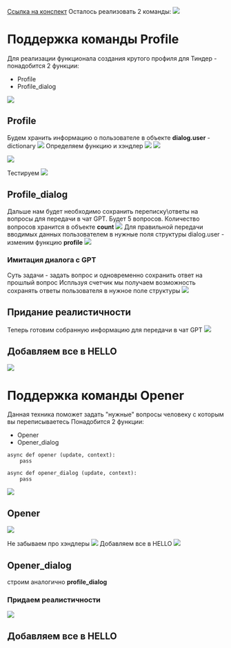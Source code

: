 [Ссылка на конспект]()
Осталось реализовать 2 команды:
![](../_picturres/image_20250326193459.png)
# Поддержка команды Profile
Для реализации функционала создания крутого профиля для Тиндер - понадобится 2 функции:
- Profile
- Profile_dialog

![](../_picturres/image_20250326202449.png)
## Profile
Будем хранить информацию о пользователе  в объекте **dialog.user** - dictionary
![](../_picturres/image_20250326205515.png)
Определяем функцию и хэндлер
![](../_picturres/image_20250326205601.png)
![](../_picturres/image_20250326205714.png)

![](../_picturres/image_20250326203449.png)

Тестируем
![](../_picturres/image_20250326205641.png)


## Profile_dialog
Дальше нам будет необходимо сохранить переписку\ответы на вопросы для передачи в чат GPT. Будет 5 вопросов. Количество вопросов хранится в объекте **count**
![](../_picturres/image_20250326210715.png)
Для правильной передачи вводимых данных пользователем в нужные поля структуры dialog.user - изменим функцию **profile**
![](../_picturres/image_20250326211544.png)
### Имитация диалога с GPT
Суть задачи - задать вопрос и одновременно сохранить ответ на прошлый вопрос
Испльзуя счетчик мы получаем возможность сохранять ответы пользователя в нужное поле структуры
![](../_picturres/image_20250326212319.png)

## Придание реалистичности
Теперь готовим собранную информацию для передачи в чат GPT
![](../_picturres/image_20250326215950.png)
## Добавляем все в HELLO

![](../_picturres/image_20250326220028.png)



# Поддержка команды Opener
Данная техника поможет задать "нужные" вопросы человеку с которым вы переписываетесь
Понадобится 2 функции:
- Opener
- Opener_dialog

```
async def opener (update, context):  
    pass  
  
async def opener_dialog (update, context):  
    pass
```
![](../_picturres/image_20250326220954.png)

## Opener

![](../_picturres/image_20250326221433.png)

Не забываем про хэндлеры
![](../_picturres/image_20250326221126.png)
Добавляем все в HELLO
![](../_picturres/image_20250326222142.png)
## Opener_dialog
строим аналогично **profile_dialog**
### Придаем реалистичности

![](../_picturres/image_20250326221925.png)
## Добавляем все в HELLO

